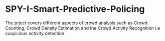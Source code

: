 # SPY-I-Smart-Predictive-Policing
The prject covers different aspects of crowd analysis such as Crowd Counting, Crowd Density Estimation and the Crowd Activity Recognition i.e suspicious activity detection.
